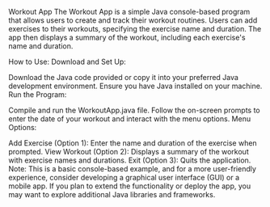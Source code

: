 
Workout App
The Workout App is a simple Java console-based program that allows users to create and track their workout routines. Users can add exercises to their workouts, specifying the exercise name and duration. The app then displays a summary of the workout, including each exercise's name and duration.

How to Use:
Download and Set Up:

Download the Java code provided or copy it into your preferred Java development environment.
Ensure you have Java installed on your machine.
Run the Program:

Compile and run the WorkoutApp.java file.
Follow the on-screen prompts to enter the date of your workout and interact with the menu options.
Menu Options:

Add Exercise (Option 1):
Enter the name and duration of the exercise when prompted.
View Workout (Option 2):
Displays a summary of the workout with exercise names and durations.
Exit (Option 3):
Quits the application.
Note:
This is a basic console-based example, and for a more user-friendly experience, consider developing a graphical user interface (GUI) or a mobile app. If you plan to extend the functionality or deploy the app, you may want to explore additional Java libraries and frameworks. 
